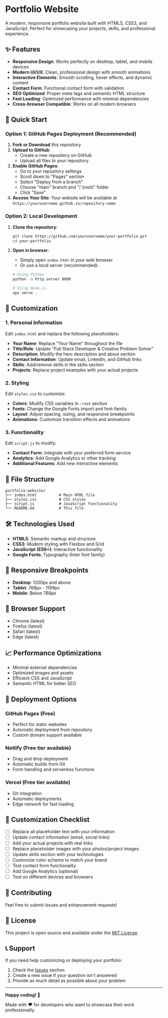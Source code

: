 # Portfolio Website

A modern, responsive portfolio website built with HTML5, CSS3, and JavaScript. Perfect for showcasing your projects, skills, and professional experience.

## ✨ Features

- **Responsive Design**: Works perfectly on desktop, tablet, and mobile devices
- **Modern UI/UX**: Clean, professional design with smooth animations
- **Interactive Elements**: Smooth scrolling, hover effects, and dynamic content
- **Contact Form**: Functional contact form with validation
- **SEO Optimized**: Proper meta tags and semantic HTML structure
- **Fast Loading**: Optimized performance with minimal dependencies
- **Cross-browser Compatible**: Works on all modern browsers

## 🚀 Quick Start

### Option 1: GitHub Pages Deployment (Recommended)

1. **Fork or Download** this repository
2. **Upload to GitHub**:
   - Create a new repository on GitHub
   - Upload all files to your repository
3. **Enable GitHub Pages**:
   - Go to your repository settings
   - Scroll down to "Pages" section
   - Select "Deploy from a branch"
   - Choose "main" branch and "/ (root)" folder
   - Click "Save"
4. **Access Your Site**: Your website will be available at `https://yourusername.github.io/repository-name`

### Option 2: Local Development

1. **Clone the repository**:
   ```bash
   git clone https://github.com/yourusername/your-portfolio.git
   cd your-portfolio
   ```

2. **Open in browser**:
   - Simply open `index.html` in your web browser
   - Or use a local server (recommended):
   ```bash
   # Using Python
   python -m http.server 8000
   
   # Using Node.js
   npx serve .
   ```

## 🎨 Customization

### 1. Personal Information

Edit `index.html` and replace the following placeholders:

- **Your Name**: Replace "Your Name" throughout the file
- **Title/Role**: Update "Full Stack Developer & Creative Problem Solver"
- **Description**: Modify the hero description and about section
- **Contact Information**: Update email, LinkedIn, and GitHub links
- **Skills**: Add/remove skills in the skills section
- **Projects**: Replace project examples with your actual projects

### 2. Styling

Edit `styles.css` to customize:

- **Colors**: Modify CSS variables in `:root` section
- **Fonts**: Change the Google Fonts import and font-family
- **Layout**: Adjust spacing, sizing, and responsive breakpoints
- **Animations**: Customize transition effects and animations

### 3. Functionality

Edit `script.js` to modify:

- **Contact Form**: Integrate with your preferred form service
- **Analytics**: Add Google Analytics or other tracking
- **Additional Features**: Add new interactive elements

## 📁 File Structure

```
portfolio-website/
├── index.html          # Main HTML file
├── styles.css          # CSS styles
├── script.js           # JavaScript functionality
└── README.md           # This file
```

## 🛠️ Technologies Used

- **HTML5**: Semantic markup and structure
- **CSS3**: Modern styling with Flexbox and Grid
- **JavaScript (ES6+)**: Interactive functionality
- **Google Fonts**: Typography (Inter font family)

## 📱 Responsive Breakpoints

- **Desktop**: 1200px and above
- **Tablet**: 768px - 1199px
- **Mobile**: Below 768px

## 🔧 Browser Support

- Chrome (latest)
- Firefox (latest)
- Safari (latest)
- Edge (latest)

## 📈 Performance Optimizations

- Minimal external dependencies
- Optimized images and assets
- Efficient CSS and JavaScript
- Semantic HTML for better SEO

## 🚀 Deployment Options

### GitHub Pages (Free)
- Perfect for static websites
- Automatic deployment from repository
- Custom domain support available

### Netlify (Free tier available)
- Drag and drop deployment
- Automatic builds from Git
- Form handling and serverless functions

### Vercel (Free tier available)
- Git integration
- Automatic deployments
- Edge network for fast loading

## 📝 Customization Checklist

- [ ] Replace all placeholder text with your information
- [ ] Update contact information (email, social links)
- [ ] Add your actual projects with real links
- [ ] Replace placeholder images with your photos/project images
- [ ] Update skills section with your technologies
- [ ] Customize color scheme to match your brand
- [ ] Test contact form functionality
- [ ] Add Google Analytics (optional)
- [ ] Test on different devices and browsers

## 🤝 Contributing

Feel free to submit issues and enhancement requests!

## 📄 License

This project is open source and available under the [MIT License](LICENSE).

## 📞 Support

If you need help customizing or deploying your portfolio:

1. Check the [Issues](https://github.com/yourusername/portfolio/issues) section
2. Create a new issue if your question isn't answered
3. Provide as much detail as possible about your problem

---

**Happy coding! 🎉**

Made with ❤️ for developers who want to showcase their work professionally. 